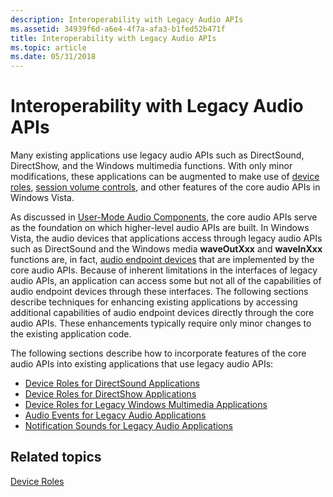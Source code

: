 ```yaml
---
description: Interoperability with Legacy Audio APIs
ms.assetid: 34939f6d-a6e4-4f7a-afa3-b1fed52b471f
title: Interoperability with Legacy Audio APIs
ms.topic: article
ms.date: 05/31/2018
---
```


# Interoperability with Legacy Audio APIs

Many existing applications use legacy audio APIs such as DirectSound, DirectShow, and the Windows multimedia functions. With only minor modifications, these applications can be augmented to make use of [device roles](device-roles.md), [session volume controls](session-volume-controls.md), and other features of the core audio APIs in Windows Vista.

As discussed in [User-Mode Audio Components](user-mode-audio-components.md), the core audio APIs serve as the foundation on which higher-level audio APIs are built. In Windows Vista, the audio devices that applications access through legacy audio APIs such as DirectSound and the Windows media **waveOutXxx** and **waveInXxx** functions are, in fact, [audio endpoint devices](audio-endpoint-devices.md) that are implemented by the core audio APIs. Because of inherent limitations in the interfaces of legacy audio APIs, an application can access some but not all of the capabilities of audio endpoint devices through these interfaces. The following sections describe techniques for enhancing existing applications by accessing additional capabilities of audio endpoint devices directly through the core audio APIs. These enhancements typically require only minor changes to the existing application code.

The following sections describe how to incorporate features of the core audio APIs into existing applications that use legacy audio APIs:

-   [Device Roles for DirectSound Applications](device-roles-for-directsound-applications.md)
-   [Device Roles for DirectShow Applications](device-roles-for-directshow-applications.md)
-   [Device Roles for Legacy Windows Multimedia Applications](device-roles-for-legacy-windows-multimedia-applications.md)
-   [Audio Events for Legacy Audio Applications](audio-events-for-legacy-audio-applications.md)
-   [Notification Sounds for Legacy Audio Applications](notification-sounds-for-legacy-audio-applications.md)

## Related topics

<dl> <dt>

[Device Roles](device-roles.md)
</dt> </dl>

 

 



